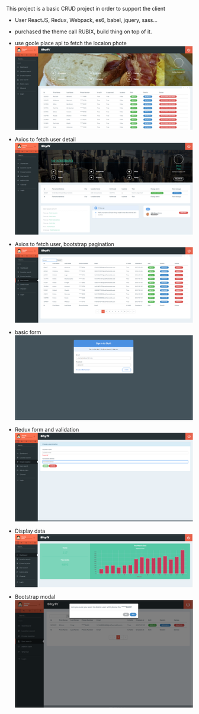 This project is a basic CRUD project in order to support the client
* User ReactJS, Redux, Webpack, es6, babel, jquery, sass...
* purchased the theme call RUBIX, build thing on top of it.

* use goole place api to fetch the locaion phote
![Alt text](./location.png?raw=true "user detail page")

* Axios to fetch user detail
![Alt text](./user_details.png?raw=true "user detail page")

* Axios to fetch user, bootstrap pagination
![Alt text](./user_search.png?raw=true "user detail page")

* basic form
![Alt text](./login_form.png?raw=true "user detail page")

* Redux form and validation
![Alt text](./redux_form.png?raw=true "user detail page")

* Display data
![Alt text](./histogram.png?raw=true "user detail page")

* Bootstrap modal
![Alt text](./modal.png?raw=true "user detail page")
